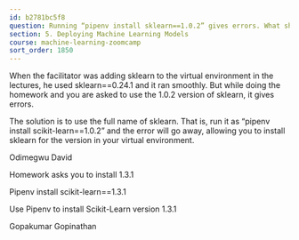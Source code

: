```yaml
---
id: b2781bc5f8
question: Running “pipenv install sklearn==1.0.2” gives errors. What should I do?
section: 5. Deploying Machine Learning Models
course: machine-learning-zoomcamp
sort_order: 1850
---
```


When the facilitator was adding sklearn to the virtual environment in the lectures, he used sklearn==0.24.1 and it ran smoothly. But while doing the homework and you are asked to use the 1.0.2 version of sklearn, it gives errors.

The solution is to use the full name of sklearn. That is, run it as “pipenv install scikit-learn==1.0.2” and the error will go away, allowing you to install sklearn for the version in your virtual environment.

Odimegwu David

Homework asks you to install 1.3.1

Pipenv install scikit-learn==1.3.1

Use Pipenv to install Scikit-Learn version 1.3.1

Gopakumar Gopinathan

